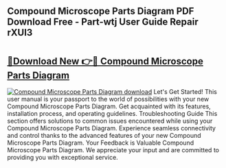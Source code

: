 ## Compound Microscope Parts Diagram PDF Download Free - Part-wtj User Guide Repair rXUI3

# <h2><a href="http://dfjwar.blite.top/?on=Compound+Microscope+Parts+Diagram">🔗Download New 👉🔴 Compound Microscope Parts Diagram</a></h2>

[![Compound Microscope Parts Diagram download](https://i.imgur.com/lujVjoI.png)](http://dfjwar.blite.top/?on=Compound+Microscope+Parts+Diagram)
Let's Get Started! This user manual is your passport to the world of possibilities with your new Compound Microscope Parts Diagram. Get acquainted with its features, installation process, and operating guidelines. Troubleshooting Guide This section offers solutions to common issues encountered while using your Compound Microscope Parts Diagram. Experience seamless connectivity and control thanks to the advanced features of your new Compound Microscope Parts Diagram. Your Feedback is Valuable Compound Microscope Parts Diagram. We appreciate your input and are committed to providing you with exceptional service.

